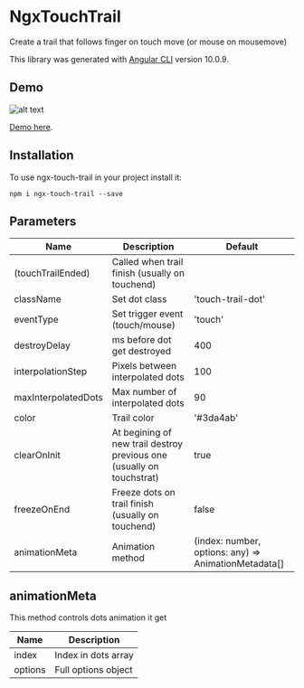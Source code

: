 # NgxTouchTrail

Create a trail that follows finger on touch move (or mouse on mousemove)

This library was generated with [Angular CLI](https://github.com/angular/angular-cli) version 10.0.9.

## Demo

![alt text](https://raw.githubusercontent.com/jbarog/ngx-touch-trail/master/src/demo.gif?raw=true)

[Demo here](https://----.github.io).

## Installation

To use ngx-touch-trail in your project install it:

```
npm i ngx-touch-trail --save
```

## Parameters

Name  | Description | Default |
------------- | ------------- | -------------
(touchTrailEnded)  | Called when trail finish (usually on touchend)|
className  | Set dot class   | 'touch-trail-dot'
eventType  | Set trigger event (touch/mouse) | 'touch'
destroyDelay  | ms before dot get destroyed | 400
interpolationStep  | Pixels between interpolated dots | 100
maxInterpolatedDots  | Max number of interpolated dots | 90
color  | Trail color | '#3da4ab'
clearOnInit  | At begining of new trail destroy previous one (usually on touchstrat) | true
freezeOnEnd  | Freeze dots on trail finish (usually on touchend) | false
animationMeta  | Animation method  | (index: number, options: any) => AnimationMetadata[]

## animationMeta

This method controls dots animation it get

Name  | Description |
------------- | -------------
index  | Index in dots array
options  | Full options object  
